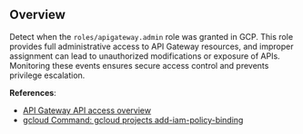 ## Overview

Detect when the `roles/apigateway.admin` role was granted in GCP. This role provides full administrative access to API Gateway resources, and improper assignment can lead to unauthorized modifications or exposure of APIs. Monitoring these events ensures secure access control and prevents privilege escalation.

**References**:
- [API Gateway API access overview](https://cloud.google.com/api-gateway/docs/api-access-overview)
- [gcloud Command: gcloud projects add-iam-policy-binding](https://cloud.google.com/sdk/gcloud/reference/projects/add-iam-policy-binding)
